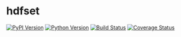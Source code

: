 # hdfset

[![PyPI Version][pypi-v-image]][pypi-v-link]
[![Python Version][python-v-image]][python-v-link]
[![Build Status][GHAction-image]][GHAction-link]
[![Coverage Status][codecov-image]][codecov-link]

<!-- Badges -->
[pypi-v-image]: https://img.shields.io/pypi/v/hdfset.svg
[pypi-v-link]: https://pypi.org/project/hdfset/
[python-v-image]: https://img.shields.io/pypi/pyversions/hdfset.svg
[python-v-link]: https://pypi.org/project/hdfset
[GHAction-image]: https://github.com/daizutabi/hdfset/actions/workflows/ci.yaml/badge.svg?branch=main&event=push
[GHAction-link]: https://github.com/daizutabi/hdfset/actions?query=event%3Apush+branch%3Amain
[codecov-image]: https://codecov.io/github/daizutabi/hdfset/coverage.svg?branch=main
[codecov-link]: https://codecov.io/github/daizutabi/hdfset?branch=main
